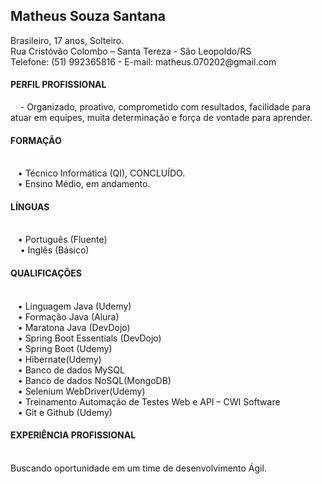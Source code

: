 <h2><b>Matheus Souza Santana </b></h2>
Brasileiro, 17 anos, Solteiro.<br>
Rua Cristóvão Colombo – Santa Tereza - São Leopoldo/RS <br>  
Telefone: (51) 992365816 - E-mail: matheus.070202@gmail.com <br>
<h4><b>PERFIL PROFISSIONAL</b></h4>
&nbsp;&nbsp;&nbsp;      -  Organizado, proativo, comprometido com resultados, facilidade para atuar em equipes, muita determinação e força de vontade para aprender.

<h4><b>FORMAÇÃO</b></h4><br>
&nbsp;&nbsp;&nbsp;• Técnico Informática (QI), CONCLUÍDO.<br>
&nbsp;&nbsp;&nbsp;• Ensino Médio, em andamento.<br>
<h4><b>LÍNGUAS</b></h4><br>
&nbsp;&nbsp;&nbsp;• Português (Fluente)<br>
&nbsp;&nbsp;&nbsp; • Inglês (Básico)<br>
<h4><b>QUALIFICAÇÕES</b></h4><br>
&nbsp;&nbsp;&nbsp;• Linguagem Java (Udemy)<br>
&nbsp;&nbsp;&nbsp;• Formação Java (Alura)<br>
&nbsp;&nbsp;&nbsp;• Maratona Java (DevDojo)<br>
&nbsp;&nbsp;&nbsp;• Spring Boot Essentials (DevDojo)<br>
&nbsp;&nbsp;&nbsp;• Spring Boot (Udemy)<br>
&nbsp;&nbsp;&nbsp;• Hibernate(Udemy)<br>
&nbsp;&nbsp;&nbsp;• Banco de dados MySQL <br>
&nbsp;&nbsp;&nbsp;• Banco de dados NoSQL(MongoDB)<br>
&nbsp;&nbsp;&nbsp;• Selenium WebDriver(Udemy)<br>
&nbsp;&nbsp;&nbsp;• Treinamento Automação de Testes Web e API – CWI Software<br>
&nbsp;&nbsp;&nbsp;• Git e Github (Udemy)<br>
<h4><b>EXPERIÊNCIA PROFISSIONAL</b></h4><br>
Buscando oportunidade em um time de desenvolvimento Ágil.
